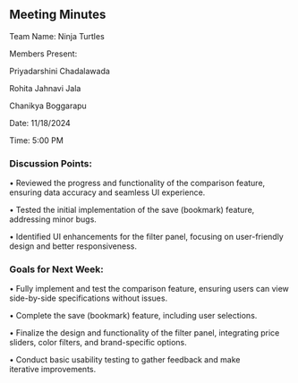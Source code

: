 ## Meeting Minutes

Team Name: Ninja Turtles

Members Present:

Priyadarshini Chadalawada

Rohita Jahnavi Jala

Chanikya Boggarapu

Date: 11/18/2024

Time: 5:00 PM

### Discussion Points:

•	Reviewed the progress and functionality of the comparison feature, ensuring data accuracy and seamless UI experience.  

•	Tested the initial implementation of the save (bookmark) feature, addressing minor bugs.  

•	Identified UI enhancements for the filter panel, focusing on user-friendly design and better responsiveness.  

### Goals for Next Week:
  
•	Fully implement and test the comparison feature, ensuring users can view side-by-side specifications without issues.  

•	Complete the save (bookmark) feature, including user selections. 

•	Finalize the design and functionality of the filter panel, integrating price sliders, color filters, and brand-specific options.  

•	Conduct basic usability testing to gather feedback and make iterative improvements.